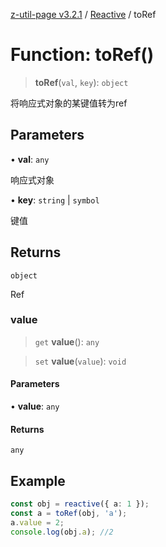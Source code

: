 [z-util-page v3.2.1](../../../index.md) / [Reactive](../index.md) / toRef

# Function: toRef()

> **toRef**(`val`, `key`): `object`

将响应式对象的某键值转为ref

## Parameters

• **val**: `any`

响应式对象

• **key**: `string` \| `symbol`

键值

## Returns

`object`

Ref

### value

> `get` **value**(): `any`

> `set` **value**(`value`): `void`

#### Parameters

• **value**: `any`

#### Returns

`any`

## Example

```ts
const obj = reactive({ a: 1 });
const a = toRef(obj, 'a');
a.value = 2;
console.log(obj.a); //2
```
